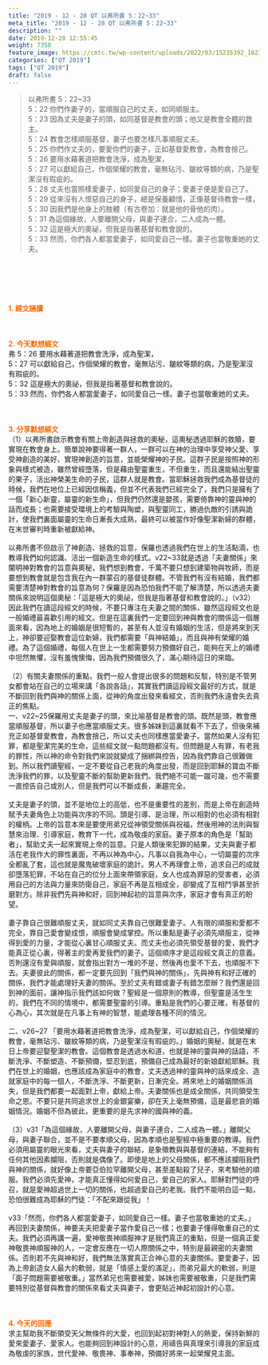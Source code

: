 ```yaml
---
title: "2019 - 12 - 28 QT 以弗所書 5：22~33"
meta_title: "2019 - 12 - 28 QT 以弗所書 5：22~33"
description: ""
date: 2019-12-28 12:55:45
weight: 7350
feature_image: https://cmtc.tw/wp-content/uploads/2022/03/15235392_10211799862337740_180693556567566654_o-1.webp
categories: ["QT 2019"]
tags: ["QT 2019"]
draft: false
---
```


<blockquote>以弗所書 5：22~33<br />
5：22 你們作妻子的，當順服自己的丈夫，如同順服主。<br />
5：23 因為丈夫是妻子的頭，如同基督是教會的頭；他又是教會全體的救主。<br />
5：24 教會怎樣順服基督，妻子也要怎樣凡事順服丈夫。<br />
5：25 你們作丈夫的，要愛你們的妻子，正如基督愛教會，為教會捨己。<br />
5：26 要用水藉著道把教會洗淨，成為聖潔，<br />
5：27 可以獻給自己，作個榮耀的教會，毫無玷污、皺紋等類的病，乃是聖潔沒有瑕疵的。<br />
5：28 丈夫也當照樣愛妻子，如同愛自己的身子；愛妻子便是愛自己了。<br />
5：29 從來沒有人恨惡自己的身子，總是保養顧惜，正像基督待教會一樣，<br />
5：30 因我們是他身上的肢體（有古卷加：就是他的骨他的肉）。<br />
5：31 為這個緣故，人要離開父母，與妻子連合，二人成為一體。<br />
5：32 這是極大的奧祕，但我是指著基督和教會說的。<br />
5：33 然而，你們各人都當愛妻子，如同愛自己一樣。妻子也當敬重她的丈夫。</blockquote><br />
&nbsp;<br />
<br />
&nbsp;<br />
<br />
<span style="color: #ff6600;"><strong>1. </strong><strong>經文誦讀</strong></span><br />
<br />
<span style="color: #ff6600;"><strong> </strong></span><br />
<br />
<span style="color: #ff6600;"><strong>2. 今天默想</strong><strong>經文<br />
</strong></span>弗 5：26 要用水藉著道把教會洗淨，成為聖潔，<br />
5：27 可以獻給自己，作個榮耀的教會，毫無玷污、皺紋等類的病，乃是聖潔沒有瑕疵的。<br />
5：32 這是極大的奧祕，但我是指著基督和教會說的。<br />
5：33 然而，你們各人都當愛妻子，如同愛自己一樣。妻子也當敬重她的丈夫。<br />
<br />
&nbsp;<br />
<br />
<span style="color: #ff6600;"><strong>3. 分享默想經文<br />
</strong></span>（1）以弗所書啟示教會有關上帝創造與拯救的奧秘，這奧秘透過耶穌的救贖，要實現在教會身上。簡單說神要得著一群人，一群可以在神的治理中享受神父愛、享受神創造的美好、實現神創造的旨意，並能榮耀神的子民。這群子民是按照神的形象與樣式被造，雖然曾經墮落，但是藉由聖靈重生，不但重生，而且還能結出聖靈的果子，活出神榮美生命的子民，這群人就是教會。當耶穌拯救我們成為基督徒的時候，我們在地位上已經因信稱義，但並不代表我們已經完全了，我們只是擁有了一個「新心新靈，屬靈的新生命」，但我們仍然還是嬰孩，需要倚靠神的靈與神的話而成長；也需要接受環境上的考驗與陶塑，與聖靈同工，勝過仇敵的引誘與詭計，使我們裏面屬靈的生命日漸長大成熟，最終可以被當作好像聖潔新婦的群體，在末世審判時重新被獻給神。<br />
<br />
以弗所書不但啟示了神創造、拯救的旨意，保羅也透過我們在世上的生活點滴，也教導我們如何認識、活出一個新造生命的樣式。v22~33就是透過「夫妻關係」來闡明神對教會的旨意與奧秘，我們想到教會，千萬不要只想到建築物與牧師，而是要想到教會就是包含我在內一群蒙召的基督徒群體。不管我們有沒有結婚，我們都需要清楚神對教會的旨意為何？保羅是因為恐怕我們不能了解清楚，所以透過夫妻關係來說明這個奧秘：「這是極大的奧祕，但我是指著基督和教會說的。」（v32）因此我們在讀這段經文的時候，不要只專注在夫妻之間的關係，雖然這段經文也是一般婚禮最喜歡引用的經文。但是在這裏我們一定要回到神與教會的關係這一個層面來看，因為地上的婚姻是很短暫的，甚至有人並沒有婚姻的生活，但是將來到天上，神卻要迎娶教會這位新婦，我們都需要「與神結婚」，而且與神有榮耀的婚禮。為了這個婚禮，每個人在世上一生都需要努力預備好自己，能夠在天上的婚禮中坦然無懼，沒有羞愧懊悔，因為我們預備很久了，滿心期待這日的來臨。<br />
<br />
（2）有關夫妻關係的重點，我們一般人會提出很多的問題和反駁，特別是不管男女都會站在自己的立場來講「各說各話」，其實我們讀這段經文最好的方式，就是不斷回到我們與神的關係上面，從神的角度出發來看經文，否則我們永遠會失去真正的焦點。<br />
一、v22~25保羅用丈夫是妻子的頭，來比喻基督是教會的頭。既然是頭，教會應當順服基督，所以妻子也應當順服丈夫。很多姊妹到這裏就看不下去了，但後來補充正如基督愛教會，為教會捨己，所以丈夫也同樣應當愛妻子。當然如果人沒有犯罪，都是聖潔完美的生命，這些經文就一點問題都沒有。但問題是人有罪，有老我的罪性，所以神的命令對我們來說就變成了捆綁與控告，因為我們靠自己很難做到。所以我們讀聖經，一定不要從自己老我的角度出發，而是回到耶穌的寶血不斷洗淨我們的罪，以及聖靈不斷的幫助更新我們。我們絕不可能一蹴可幾，也不需要一直控告自己或別人，但是我們可以不斷成長，漸趨完全。<br />
<br />
丈夫是妻子的頭，並不是地位上的高低，也不是重要性的差別，而是上帝在創造時賦予夫妻角色上功能與次序的不同。頭是引導、是治理，所以相對的也必須有相對的權柄。上帝的旨意本來是要使用弟兄從神領受關係與祝福，然後用神的法則與智慧來治理、引導家庭，教育下一代，成為敬虔的家庭。妻子原本的角色是「幫助者」，幫助丈夫一起來實現上帝的旨意。只是人類後來犯罪的結果，丈夫與妻子都活在老我作大的罪性裏面，不再以神為中心，凡事以自我為中心，一切屬靈的次序全都亂了套，這也就是魔鬼破壞家庭的詭計。男人不再理會上帝，追求自己的成就卻墮落犯罪，不站在自己的位分上面來帶領家庭，女人也成為罪惡的受害者，必須用自己的方法與力量來防衛自己，家庭不再是互相成全，卻變成了互相鬥爭甚至折磨對方。除非我們先與神和好，回到神起初的旨意與次序，家庭才會有真正的盼望。<br />
<br />
妻子靠自己很難順服丈夫，就如同丈夫靠自己很難愛妻子。人有限的順服和愛都不完全，靠自己愛會變成恨，順服會變成掌控。所以重點是妻子必須先順服主，從神得到愛的力量，才能從心裏甘心順服丈夫。而丈夫也必須先領受基督的愛，我們才能真正從心裏，得著主的愛再愛我們的妻子。這個順序才是這段經文真正的意義。否則還沒有愛與順服，就會指出對方一堆的不是，然後再也愛不下去，也順服不下去。夫妻彼此的關係，都一定要先回到「我們與神的關係」，先與神有和好正確的關係，我們才能處理好夫妻的關係。至於丈夫有錯或妻子有錯怎麼辦？我們還是回到神的面前，讓神指示我們該如何做？聖經是一個原則的教導，但聖靈是活生生的，我們在不同的情境中，都需要聖靈的引導。重點是我們的心要正確，有基督的心為心，其次就是在凡事上有神的智慧，能處理各種不同的情況。<br />
<br />
二、v26~27 「要用水藉著道把教會洗淨，成為聖潔，可以獻給自己，作個榮耀的教會，毫無玷污、皺紋等類的病，乃是聖潔沒有瑕疵的。」婚姻的奧秘，就是在末日上帝要迎娶聖潔的教會。這個教會是透過水和道，也就是神的靈與神的話語，不斷洗淨、不斷塑造、不斷預備，堅忍到底，預備自己成為最好的新娘獻給耶穌。我們在世上的婚姻，也應該成為家庭中的教會，丈夫透過神的靈與神的話來成全、造就家庭中的每一個人，不斷洗淨、不斷更新，日漸完全。將來地上的婚姻關係消失，但是我們都要一起面對上帝，獻給上帝。夫妻關係也是成全關係，共同領受生命之恩。不要只是共同追求世上的金銀宴樂，卻在天上毫無預備，這是最悲哀的婚姻情況。婚姻不但為彼此，更重要的是先求神的國與神的義。<br />
<br />
（3）v31「為這個緣故，人要離開父母，與妻子連合，二人成為一體。」離開父母，與妻子聯合，並不是不要孝順父母，因為孝順也是聖經中極重要的教導。我們必須用屬靈的眼光來看，丈夫與妻子的聯結，是象徵教與與基督的連結，不能夠有任何其他因素攔阻，否則就是偶像了。即使是地上的父母關係，都不應該攔阻我們與神的關係，就好像上帝要亞伯拉罕離開父母，甚至差點殺了兒子，來考驗他的順服。我們必須先愛神，才能真正懂得如何愛自己，愛自己的家人。耶穌對門徒的呼召，就是愛神超過世上一切的關係，也超過愛自己的老我。我們不能明白這一點，恐怕很難成為耶穌的門徒：「不配來跟從我」！<br />
<br />
v33「然而，你們各人都當愛妻子，如同愛自己一樣。妻子也當敬重她的丈夫。」再回到夫妻關係，神要夫夫把愛妻子當作愛自己一樣；也要妻子懂得敬重自己的丈夫。我們必須再講一遍，愛神敬畏神順服神才是我們真正的重點，但是一個真正愛神敬畏神順服神的人，一定會反應在一切人際關係之中，特別是最親密的夫妻關係。否則若不先與神和好，我們無法落實真正合神心意的夫妻關係。要愛妻子，因為上帝創造女人最大的軟弱，就是「情感上愛的滿足」，而弟兄最大的軟弱，則是「面子問題需要被敬重。」當然弟兄也需要被愛，姊妹也需要被敬重，只是我們需要特別從基督與教會的關係來看丈夫與妻子，會更貼近神起初設計的心意。<br />
<br />
&nbsp;<br />
<br />
<span style="color: #ff6600;"><strong>4. 今天的回應<br />
</strong></span>求主幫助我不斷領受天父無條件的大愛，也回到起初對神對人的熱愛，保持新鮮的愛來愛妻子、愛家人。也能夠回到神設計的心意，用禱告與真理來引導我的家庭成為敬虔的家族，世代愛神、敬畏神、事奉神，預備好將來一起榮耀見主面。<br />
<br />
&nbsp;
        